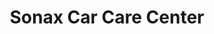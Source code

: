 ---
title: "Sonax Car Care Center"
url: /ciudad-de-guatemala/sonax-car-care-center/
shop: reparación de automóviles
---